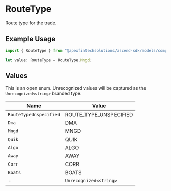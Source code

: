 # RouteType

Route type for the trade.

## Example Usage

```typescript
import { RouteType } from "@apexfintechsolutions/ascend-sdk/models/components";

let value: RouteType = RouteType.Mngd;
```

## Values

This is an open enum. Unrecognized values will be captured as the `Unrecognized<string>` branded type.

| Name                   | Value                  |
| ---------------------- | ---------------------- |
| `RouteTypeUnspecified` | ROUTE_TYPE_UNSPECIFIED |
| `Dma`                  | DMA                    |
| `Mngd`                 | MNGD                   |
| `Quik`                 | QUIK                   |
| `Algo`                 | ALGO                   |
| `Away`                 | AWAY                   |
| `Corr`                 | CORR                   |
| `Boats`                | BOATS                  |
| -                      | `Unrecognized<string>` |